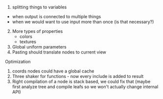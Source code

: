 1. splitting things to variables
 - when output is connected to multiple things
 - when we would want to use input more than once (is that necessary?)
2. More types of properties
    - colors
    - textures
3. Global uniform parameters
4. Pasting should translate nodes to current view



Optimization
1. coords nodes could have a global cache
2. Three shaker for functions - now every include is added to result
3. Right compilation of a node is stack based, we could fix that (maybe first analyze tree and compile leafs so we won't actually change internal API)